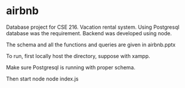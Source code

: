 # airbnb
Database project for CSE 216. Vacation rental system. Using Postgresql database was the requirement. Backend was developed using node. 

The schema and all the functions and queries are given in airbnb.pptx

To run, first locally host the directory, suppose with xampp.

Make sure Postgresql is running with proper schema.

Then start node
    node index.js
   
